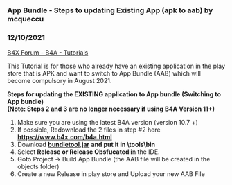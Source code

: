 ### App Bundle - Steps to updating Existing App (apk to aab) by mcqueccu
### 12/10/2021
[B4X Forum - B4A - Tutorials](https://www.b4x.com/android/forum/threads/129161/)

This Tutorial is for those who already have an existing application in the play store that is APK and want to switch to App Bundle (AAB) which will become compulsory in August 2021.  
  
**Steps for updating the EXISTING application to App bundle (Switching to App bundle)**  
**(Note: Steps 2 and 3 are no longer necessary if using B4A Version 11+)**  
  
1. Make sure you are using the latest B4A version (version 10.7 +)  
2. If possible, Redownload the 2 files in step #2 here [**<https://www.b4x.com/b4a.html>**](https://www.b4x.com/b4a.html)  
3. Download [**bundletool.jar**](https://www.b4x.com/android/files/bundletool.jar) **and put it in <android sdk>\tools\bin**  
4. Select **Release or Release Obsfucated i**n the IDE.  
5. Goto Project -> Build App Bundle (the AAB file will be created in the objects folder)  
6. Create a new Release in play store and Upload your new AAB File
